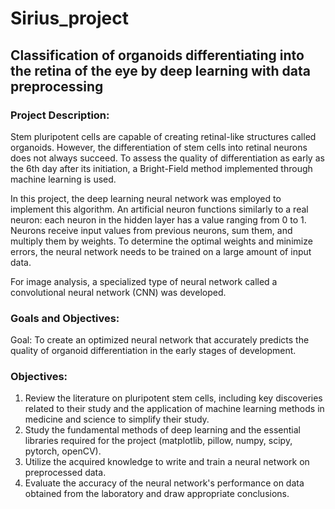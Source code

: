 # Sirius_project

## Classification of organoids differentiating into the retina of the eye by deep learning with data preprocessing

### Project Description:

Stem pluripotent cells are capable of creating retinal-like structures called organoids. However, the differentiation of stem cells into retinal neurons does not always succeed. To assess the quality of differentiation as early as the 6th day after its initiation, a Bright-Field method implemented through machine learning is used.

In this project, the deep learning neural network was employed to implement this algorithm. An artificial neuron functions similarly to a real neuron: each neuron in the hidden layer has a value ranging from 0 to 1. Neurons receive input values from previous neurons, sum them, and multiply them by weights. To determine the optimal weights and minimize errors, the neural network needs to be trained on a large amount of input data.

For image analysis, a specialized type of neural network called a convolutional neural network (CNN) was developed.

### Goals and Objectives:

Goal: To create an optimized neural network that accurately predicts the quality of organoid differentiation in the early stages of development.

### Objectives:

1. Review the literature on pluripotent stem cells, including key discoveries related to their study and the application of machine learning methods in medicine and science to simplify their study.
2. Study the fundamental methods of deep learning and the essential libraries required for the project (matplotlib, pillow, numpy, scipy, pytorch, openCV).
3. Utilize the acquired knowledge to write and train a neural network on preprocessed data.
4. Evaluate the accuracy of the neural network's performance on data obtained from the laboratory and draw appropriate conclusions.
